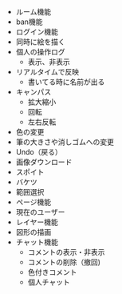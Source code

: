 - ルーム機能
- ban機能
- ログイン機能
- 同時に絵を描く
- 個人の操作ログ
  - 表示、非表示
- リアルタイムで反映
  - 書いてる時に名前が出る
- キャンパス
  - 拡大縮小
  - 回転
  - 左右反転
- 色の変更
- 筆の大きさや消しゴムへの変更
- Undo（戻る）
- 画像ダウンロード
- スポイト
- バケツ
- 範囲選択
- ページ機能
- 現在のユーザー
- レイヤー機能
- 図形の描画
- チャット機能
  - コメントの表示・非表示
  - コメントの削除（撤回)
  - 色付きコメント
  - 個人チャット
